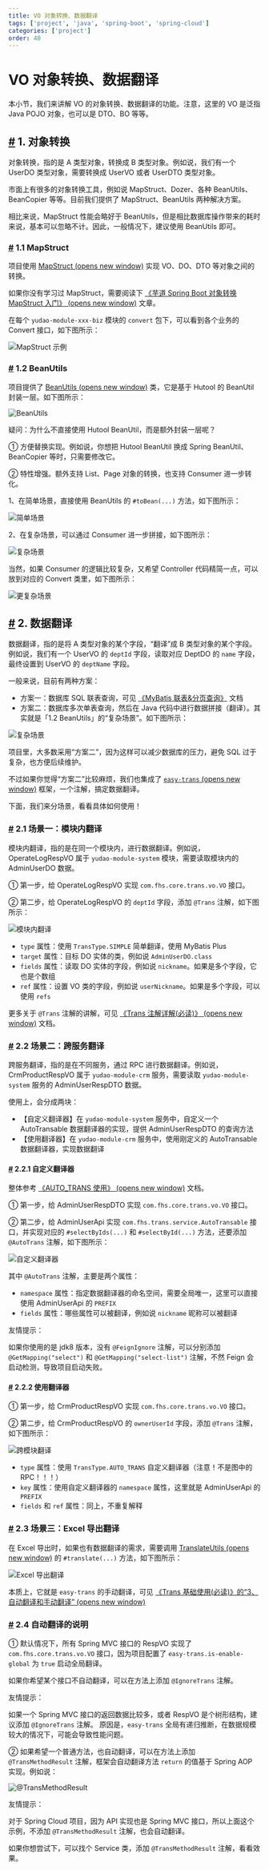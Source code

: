 ```yaml
---
title: VO 对象转换、数据翻译
tags: ['project', 'java', 'spring-boot', 'spring-cloud']
categories: ['project']
order: 40
---
```

# VO 对象转换、数据翻译

本小节，我们来讲解 VO 的对象转换、数据翻译的功能。注意，这里的 VO 是泛指 Java POJO 对象，也可以是 DTO、BO 等等。

 ## [#](#_1-对象转换) 1. 对象转换

 对象转换，指的是 A 类型对象，转换成 B 类型对象。例如说，我们有一个 UserDO 类型对象，需要转换成 UserVO 或者 UserDTO 类型对象。

 市面上有很多的对象转换工具，例如说 MapStruct、Dozer、各种 BeanUtils、BeanCopier 等等。目前我们提供了 MapStruct、BeanUtils 两种解决方案。

 相比来说，MapStruct 性能会略好于 BeanUtils，但是相比数据库操作带来的耗时来说，基本可以忽略不计。因此，一般情况下，建议使用 BeanUtils 即可。

 ### [#](#_1-1-mapstruct) 1.1 MapStruct

 项目使用 [MapStruct  (opens new window)](https://www.iocoder.cn/Spring-Boot/MapStruct/?yudao) 实现 VO、DO、DTO 等对象之间的转换。

 如果你没有学习过 MapStruct，需要阅读下 [《芋道 Spring Boot 对象转换 MapStruct 入门》  (opens new window)](https://www.iocoder.cn/Spring-Boot/MapStruct/?yudao) 文章。

 在每个 `yudao-module-xxx-biz` 模块的 `convert` 包下，可以看到各个业务的 Convert 接口，如下图所示：

 ![MapStruct 示例](https://cloud.iocoder.cn/img/%E5%90%8E%E7%AB%AF%E6%89%8B%E5%86%8C/VO/MapStruct.png)

 ### [#](#_1-2-beanutils) 1.2 BeanUtils

 项目提供了 [BeanUtils  (opens new window)](https://github.com/YunaiV/yudao-cloud/blob/master/yudao-framework/yudao-common/src/main/java/cn/iocoder/yudao/framework/common/util/object/BeanUtils.java) 类，它是基于 Hutool 的 BeanUtil 封装一层。如下图所示：

 ![BeanUtils](https://cloud.iocoder.cn/img/%E5%90%8E%E7%AB%AF%E6%89%8B%E5%86%8C/VO/BeanUtils.png)

 疑问：为什么不直接使用 Hutool BeanUtil，而是额外封装一层呢？

 ① 方便替换实现。例如说，你想把 Hutool BeanUtil 换成 Spring BeanUtil、BeanCopier 等时，只需要修改它。

 ② 特性增强。额外支持 List、Page 对象的转换，也支持 Consumer 进一步转化。

 1、在简单场景，直接使用 BeanUtils 的 `#toBean(...)` 方法，如下图所示：

 ![简单场景](https://cloud.iocoder.cn/img/%E5%90%8E%E7%AB%AF%E6%89%8B%E5%86%8C/VO/BeanUtils-01.png)

 2、在复杂场景，可以通过 Consumer 进一步拼接，如下图所示：

 ![复杂场景](https://cloud.iocoder.cn/img/%E5%90%8E%E7%AB%AF%E6%89%8B%E5%86%8C/VO/BeanUtils-02.png)

 当然，如果 Consumer 的逻辑比较复杂，又希望 Controller 代码精简一点，可以放到对应的 Convert 类里，如下图所示：

 ![更复杂场景](https://cloud.iocoder.cn/img/%E5%90%8E%E7%AB%AF%E6%89%8B%E5%86%8C/VO/BeanUtils-03.png)

 ## [#](#_2-数据翻译) 2. 数据翻译

 数据翻译，指的是将 A 类型对象的某个字段，“翻译”成 B 类型对象的某个字段。例如说，我们有一个 UserVO 的 `deptId` 字段，读取对应 DeptDO 的 `name` 字段，最终设置到 UserVO 的 `deptName` 字段。

 一般来说，目前有两种方案：

 * 方案一：数据库 SQL 联表查询，可见 [《MyBatis 联表&分页查询》](/mybatis-pro/) 文档
* 方案二：数据库多次单表查询，然后在 Java 代码中进行数据拼接（翻译）。其实就是「1.2 BeanUtils」的“复杂场景”。如下图所示：

 ![复杂场景](https://cloud.iocoder.cn/img/%E5%90%8E%E7%AB%AF%E6%89%8B%E5%86%8C/VO/BeanUtils-02.png)

 项目里，大多数采用“方案二”，因为这样可以减少数据库的压力，避免 SQL 过于复杂，也方便后续维护。

 不过如果你觉得“方案二”比较麻烦，我们也集成了 [`easy-trans`  (opens new window)](https://gitee.com/dromara/easy_trans) 框架，一个注解，搞定数据翻译。

 下面，我们来分场景，看看具体如何使用！

 ### [#](#_2-1-场景一-模块内翻译) 2.1 场景一：模块内翻译

 模块内翻译，指的是在同一个模块内，进行数据翻译。例如说，OperateLogRespVO 属于 `yudao-module-system` 模块，需要读取模块内的 AdminUserDO 数据。

 ① 第一步，给 OperateLogRespVO 实现 `com.fhs.core.trans.vo.VO` 接口。

 ② 第二步，给 OperateLogRespVO 的 `deptId` 字段，添加 `@Trans` 注解，如下图所示：

 ![模块内翻译](https://cloud.iocoder.cn/img/%E5%90%8E%E7%AB%AF%E6%89%8B%E5%86%8C/VO/%E6%A8%A1%E5%9D%97%E5%86%85%E7%BF%BB%E8%AF%91.png)

 * `type` 属性：使用 `TransType.SIMPLE` 简单翻译，使用 MyBatis Plus
* `target` 属性：目标 DO 实体的类，例如说 `AdminUserDO.class`
* `fields` 属性：读取 DO 实体的字段，例如说 `nickname`。如果是多个字段，它也是个数组
* `ref` 属性：设置 VO 类的字段，例如说 `userNickname`。如果是多个字段，可以使用 `refs`

 更多关于 `@Trans` 注解的讲解，可见 [《Trans 注解详解(必读)》  (opens new window)](http://easy-trans.fhs-opensource.top/components/trans.html) 文档。

 ### [#](#_2-2-场景二-跨服务翻译) 2.2 场景二：跨服务翻译

 跨服务翻译，指的是在不同服务，通过 RPC 进行数据翻译。例如说，CrmProductRespVO 属于 `yudao-module-crm` 服务，需要读取 `yudao-module-system` 服务的 AdminUserRespDTO 数据。

 使用上，会分成两块：

 * 【自定义翻译器】在 `yudao-module-system` 服务中，自定义一个 AutoTransable 数据翻译器的实现，提供 AdminUserRespDTO 的查询方法
* 【使用翻译器】在 `yudao-module-crm` 服务中，使用刚定义的 AutoTransable 数据翻译器，实现数据翻译

 #### [#](#_2-2-1-自定义翻译器) 2.2.1 自定义翻译器

 整体参考 [《AUTO\_TRANS 使用》  (opens new window)](http://easy-trans.fhs-opensource.top/components/auto.html) 文档。

 ① 第一步，给 AdminUserRespDTO 实现 `com.fhs.core.trans.vo.VO` 接口。

 ② 第二步，给 AdminUserApi 实现 `com.fhs.trans.service.AutoTransable` 接口，并实现对应的 `#selectByIds(...)` 和 `#selectById(...)` 方法，还要添加 `@AutoTrans` 注解，如下图所示：

 ![自定义翻译器](https://cloud.iocoder.cn/img/%E5%90%8E%E7%AB%AF%E6%89%8B%E5%86%8C/VO/%E8%87%AA%E5%AE%9A%E4%B9%89%E7%BF%BB%E8%AF%91%E5%99%A8.png)

 其中 `@AutoTrans` 注解，主要是两个属性：

 * `namespace` 属性：指定数据翻译器的命名空间，需要全局唯一，这里可以直接使用 AdminUserApi 的 `PREFIX`
* `fields` 属性：哪些属性可以被翻译，例如说 `nickname` 昵称可以被翻译

 友情提示：

 如果你使用的是 jdk8 版本，没有 `@FeignIgnore` 注解，可以分别添加 `@GetMapping("select")` 和 `@GetMapping("select-list")` 注解，不然 Feign 会启动检测，导致项目启动失败。

 #### [#](#_2-2-2-使用翻译器) 2.2.2 使用翻译器

 ① 第一步，给 CrmProductRespVO 实现 `com.fhs.core.trans.vo.VO` 接口。

 ② 第二步，给 CrmProductRespVO 的 `ownerUserId` 字段，添加 `@Trans` 注解，如下图所示：

 ![跨模块翻译](https://cloud.iocoder.cn/img/%E5%90%8E%E7%AB%AF%E6%89%8B%E5%86%8C/VO/%E8%B7%A8%E6%A8%A1%E5%9D%97%E7%BF%BB%E8%AF%91.png)

 * `type` 属性：使用 `TransType.AUTO_TRANS` 自定义翻译器（注意！不是图中的 RPC！！！）
* `key` 属性：使用自定义翻译器的 `namespace` 属性，这里就是 AdminUserApi 的 `PREFIX`
* `fields` 和 `ref` 属性：同上，不重复解释

 ### [#](#_2-3-场景三-excel-导出翻译) 2.3 场景三：Excel 导出翻译

 在 Excel 导出时，如果也有数据翻译的需求，需要调用 [TranslateUtils  (opens new window)](https://github.com/YunaiV/yudao-cloud/blob/master/yudao-framework/yudao-spring-boot-starter-mybatis/src/main/java/cn/iocoder/yudao/framework/translate/core/TranslateUtils.java) 的 `#translate(...)` 方法，如下图所示：

 ![Excel 导出翻译](https://cloud.iocoder.cn/img/%E5%90%8E%E7%AB%AF%E6%89%8B%E5%86%8C/VO/%E5%AF%BC%E5%87%BA%E7%BF%BB%E8%AF%91.png)

 本质上，它就是 `easy-trans` 的手动翻译，可见 [《Trans 基础使用(必读)》的“3、自动翻译和手动翻译”  (opens new window)](http://easy-trans.fhs-opensource.top/components/basic.html#_3%E3%80%81%E8%87%AA%E5%8A%A8%E7%BF%BB%E8%AF%91%E5%92%8C%E6%89%8B%E5%8A%A8%E7%BF%BB%E8%AF%91)

 ### [#](#_2-4-自动翻译的说明) 2.4 自动翻译的说明

 ① 默认情况下，所有 Spring MVC 接口的 RespVO 实现了 `com.fhs.core.trans.vo.VO` 接口，因为项目配置了 `easy-trans.is-enable-global` 为 `true` 启动全局翻译。

 如果你希望某个接口不自动翻译，可以在方法上添加 `@IgnoreTrans` 注解。

 友情提示：

 如果一个 Spring MVC 接口的返回数据比较多，或者 RespVO 是个树形结构，建议添加 `@IgnoreTrans` 注解。
原因是，`easy-trans` 全局有递归推断，在数据规模较大的情况下，可能会导致性能问题。

 ② 如果希望一个普通方法，也自动翻译，可以在方法上添加 `@TransMethodResult` 注解，框架会自动翻译方法 `return` 的值基于 Spring AOP 实现。例如说：

 ![@TransMethodResult](https://cloud.iocoder.cn/img/%E5%90%8E%E7%AB%AF%E6%89%8B%E5%86%8C/VO/TransMethodResult.png)

 友情提示：

 对于 Spring Cloud 项目，因为 API 实现也是 Spring MVC 接口，所以上面这个示例，不添加 `@TransMethodResult` 注解，也会自动翻译。

 如果你想尝试下，可以找个 Service 类，添加 `@TransMethodResult` 注解，看看效果。

